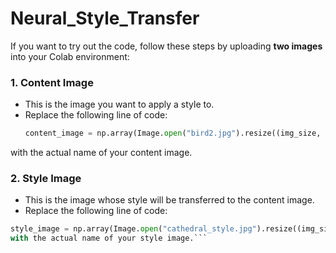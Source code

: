 # Neural_Style_Transfer

If you want to try out the code, follow these steps by uploading **two images** into your Colab environment:

### 1. **Content Image**
- This is the image you want to apply a style to.
- Replace the following line of code:
  ```python
  content_image = np.array(Image.open("bird2.jpg").resize((img_size, img_size)))
with the actual name of your content image.

### 2. **Style Image**
- This is the image whose style will be transferred to the content image.
-  Replace the following line of code:
  ```python
  style_image = np.array(Image.open("cathedral_style.jpg").resize((img_size, img_size)))
  with the actual name of your style image.```

